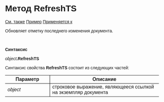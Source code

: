 ﻿<html>
<head>
    <title>Document\RefreshTS</title>
    <link rel="stylesheet" href="../../../common.css" />
    <style>
        p, h1, table{font-family:Arial;
                    }
        table  {border-collapse: collapse;
               }
    </style>
</head>
<body>
    <h1>Метод RefreshTS</h1>
    <p>
        <a href="../Asdoc.html">См. также</a> <u>Пример</u> <a href="../Asdoc.html">Применяется к</a>
    </p>
    <p>
       Обновляет отметку последнего изменения документа.
    </p>
    <br>
    <p>
       <strong>Синтаксис</strong>
    </p>
    <p>
       <em>object</em><strong>.RefreshTS</strong>
    </p>
    <p>
       Синтаксис свойства <strong>RefreshTS</strong> состоит из следующих частей:
    </p>
    <table>
        <tr>
            <th style="width: 29%; border-right: 1px solid black; border-bottom: 1px solid black;">Параметр</th>
            <th style="width:71%; border-bottom: 1px solid black;">Описание</th> 
        </tr>
        <tr>
            <td style="width: 29%; border-right: 1px solid black;"><em>object</em></td>
            <td style="width: 71%;">строковое выражение, являющееся ссылкой на экземпляр документа</td>
        </tr>
    </table>
    <br>
</body>
</html>
